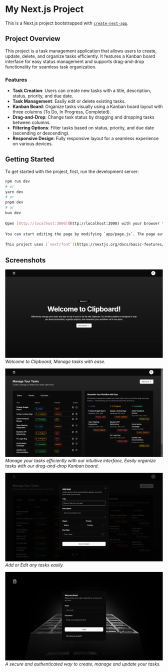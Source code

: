 # My Next.js Project

This is a Next.js project bootstrapped with [`create-next-app`](https://github.com/vercel/next.js/tree/canary/packages/create-next-app).

## Project Overview

This project is a task management application that allows users to create, update, delete, and organize tasks efficiently. It features a Kanban board interface for easy status management and supports drag-and-drop functionality for seamless task organization.

### Features
- **Task Creation**: Users can create new tasks with a title, description, status, priority, and due date.
- **Task Management**: Easily edit or delete existing tasks.
- **Kanban Board**: Organize tasks visually using a Kanban board layout with three columns (To Do, In Progress, Completed).
- **Drag-and-Drop**: Change task status by dragging and dropping tasks between columns.
- **Filtering Options**: Filter tasks based on status, priority, and due date (ascending or descending).
- **Responsive Design**: Fully responsive layout for a seamless experience on various devices.

## Getting Started

To get started with the project, first, run the development server:

```bash
npm run dev
# or
yarn dev
# or
pnpm dev
# or
bun dev

Open [http://localhost:3000](http://localhost:3000) with your browser to see the result.

You can start editing the page by modifying `app/page.js`. The page auto-updates as you edit the file.

This project uses [`next/font`](https://nextjs.org/docs/basic-features/font-optimization) to automatically optimize and load Inter, a custom Google Font.
```

## Screenshots

![Screenshot of Home Page](public/images/screenshot1.png)  
*Welcome to Clipboard, Manage tasks with ease.*

![Screenshot of Task Page](public/images/screenshot2.png)  
*Manage your tasks efficiently with our intuitive interface, Easily organize tasks with our drag-and-drop Kanban board.*

![Screenshot of Add Task Form](public/images/screenshot3.png)  
*Add or Edit any tasks easily.*

![Screenshot of Login Form](public/images/screenshot4.png)  
*A secure and authenticated way to create, manage and update your tasks.*
